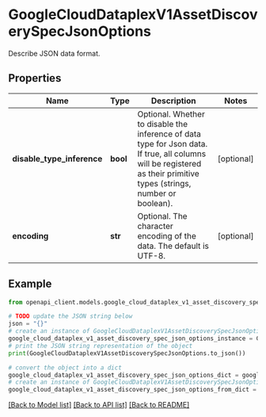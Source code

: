 # GoogleCloudDataplexV1AssetDiscoverySpecJsonOptions

Describe JSON data format.

## Properties

Name | Type | Description | Notes
------------ | ------------- | ------------- | -------------
**disable_type_inference** | **bool** | Optional. Whether to disable the inference of data type for Json data. If true, all columns will be registered as their primitive types (strings, number or boolean). | [optional] 
**encoding** | **str** | Optional. The character encoding of the data. The default is UTF-8. | [optional] 

## Example

```python
from openapi_client.models.google_cloud_dataplex_v1_asset_discovery_spec_json_options import GoogleCloudDataplexV1AssetDiscoverySpecJsonOptions

# TODO update the JSON string below
json = "{}"
# create an instance of GoogleCloudDataplexV1AssetDiscoverySpecJsonOptions from a JSON string
google_cloud_dataplex_v1_asset_discovery_spec_json_options_instance = GoogleCloudDataplexV1AssetDiscoverySpecJsonOptions.from_json(json)
# print the JSON string representation of the object
print(GoogleCloudDataplexV1AssetDiscoverySpecJsonOptions.to_json())

# convert the object into a dict
google_cloud_dataplex_v1_asset_discovery_spec_json_options_dict = google_cloud_dataplex_v1_asset_discovery_spec_json_options_instance.to_dict()
# create an instance of GoogleCloudDataplexV1AssetDiscoverySpecJsonOptions from a dict
google_cloud_dataplex_v1_asset_discovery_spec_json_options_from_dict = GoogleCloudDataplexV1AssetDiscoverySpecJsonOptions.from_dict(google_cloud_dataplex_v1_asset_discovery_spec_json_options_dict)
```
[[Back to Model list]](../README.md#documentation-for-models) [[Back to API list]](../README.md#documentation-for-api-endpoints) [[Back to README]](../README.md)


